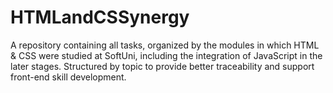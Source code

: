 # HTMLandCSSynergy
A repository containing all tasks, organized by the modules in which HTML &amp; CSS were studied at SoftUni, including the integration of JavaScript in the later stages. Structured by topic to provide better traceability and support front-end skill development.
